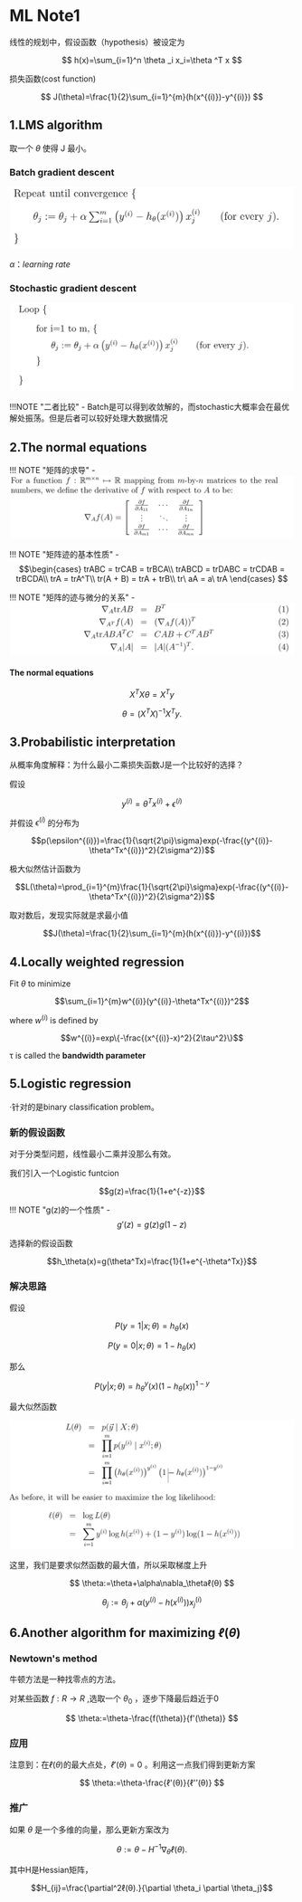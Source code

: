 # ML Note1
线性的规划中，假设函数（hypothesis）被设定为

$$
h(x)=\sum_{i=1}^n \theta _i x_i=\theta ^T x
$$

损失函数(cost function)

$$
J(\theta)=\frac{1}{2}\sum_{i=1}^{m}(h(x^{(i)})-y^{(i)})
$$
## 1.LMS algorithm
取一个 $\theta$ 使得 J 最小。
### Batch gradient descent
![](Attachments/ML%20Note1_image_1.png)

$\alpha：learning\ rate$
### Stochastic gradient descent
![](Attachments/ML%20Note1_image_2.png)

!!!NOTE "二者比较"
    - Batch是可以得到收敛解的，而stochastic大概率会在最优解处振荡。但是后者可以较好处理大数据情况

## 2.The normal equations

!!! NOTE "矩阵的求导"
    - ![](Attachments/ML%20Note1_image_3.png)

!!! NOTE "矩阵迹的基本性质"
    - $$\begin{cases}
    trABC = trCAB = trBCA\\
    trABCD = trDABC = trCDAB = trBCDA\\
    trA = trA^T\\
    tr(A + B) = trA + trB\\
    tr\ aA = a\ trA
    \end{cases}
    $$

!!! NOTE "矩阵的迹与微分的关系"
    -![](Attachments/ML%20Note1_image_4.png)

#### The normal equations

$$
X^T Xθ = X^Ty
$$

$$
θ = (X^T X)^{-1}X^Ty.
$$

## 3.Probabilistic interpretation
从概率角度解释：为什么最小二乘损失函数J是一个比较好的选择？  

假设

$$y^{(i)}=\theta^Tx^{(i)}+\epsilon^{(i)}$$

并假设 $\epsilon^{(i)}$ 的分布为

$$p(\epsilon^{(i)})=\frac{1}{\sqrt{2\pi}\sigma}exp(-\frac{(y^{(i)}-\theta^Tx^{(i)})^2}{2\sigma^2})$$

极大似然估计函数为

$$L(\theta)=\prod_{i=1}^{m}\frac{1}{\sqrt{2\pi}\sigma}exp(-\frac{(y^{(i)}-\theta^Tx^{(i)})^2}{2\sigma^2})$$

取对数后，发现实际就是求最小值

$$J(\theta)=\frac{1}{2}\sum_{i=1}^{m}(h(x^{(i)})-y^{(i)})$$

## 4.Locally weighted regression
Fit $\theta$ to minimize 

$$\sum_{i=1}^{m}w^{(i)}(y^{(i)}-\theta^Tx^{(i)})^2$$

where $w^{(i)}$ is defined by 

$$w^{(i)}=exp\{-\frac{(x^{(i)}-x)^2}{2\tau^2}\}$$

τ is called the **bandwidth parameter**
## 5.Logistic regression
·针对的是binary classification problem。
### 新的假设函数
对于分类型问题，线性最小二乘并没那么有效。  

我们引入一个Logistic funtcion 

$$g(z)=\frac{1}{1+e^{-z}}$$

!!! NOTE "g(z)的一个性质"
    - $$g'(z)=g(z)g(1-z)$$

选择新的假设函数

$$h_\theta(x)=g(\theta^Tx)=\frac{1}{1+e^{-\theta^Tx}}$$

### 解决思路
假设

$$
P(y=1|x;\theta)=h_\theta(x)
$$

$$
P(y=0|x;\theta)=1-h_\theta(x)
$$

那么

$$P(y|x;\theta)=h^y_\theta(x)(1-h_\theta(x))^{1-y}$$

最大似然函数 

![](Attachments/ML%20Note1_image_5.png)  

这里，我们是要求似然函数的最大值，所以采取梯度上升

$$
\theta:=\theta+\alpha\nabla_\thetaℓ(θ)
$$

$$
\theta_j:=\theta_j+\alpha(y^{(i)}-h(x^{(i)}))x_j^{(i)}
$$
## 6.Another algorithm for maximizing $ℓ(θ)$
### Newtown's method
牛顿方法是一种找零点的方法。  

对某些函数 $f : R → R$ ,选取一个 $\theta_0$ ，逐步下降最后趋近于0  

$$
\theta:=\theta-\frac{f(\theta)}{f'(\theta)}
$$
### 应用
注意到：在$ℓ(θ)$的最大点处，$ℓ'(θ)=0$ 。利用这一点我们得到更新方案

$$
\theta:=\theta-\frac{ℓ'(θ)}{ℓ'’(θ)}
$$
### 推广
如果 $\theta$ 是一个多维的向量，那么更新方案改为

$$θ := θ - H^{-1}∇_θℓ(θ).$$

其中H是Hessian矩阵，

$$H_{ij}=\frac{\partial^2ℓ(θ).}{\partial \theta_i \partial \theta_j}$$




